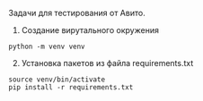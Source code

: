 Задачи для тестирования от Авито.

1. Создание вирутального окружения
```
python -m venv venv
```
2. Установка пакетов из файла requirements.txt
```
source venv/bin/activate
pip install -r requirements.txt
```
